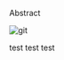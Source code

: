 Abstract

![git](https://raw.githubusercontent.com/ucb-stat159/stat159-fall-2016/master/projects/proj01/images/git-logo.png)

test test test